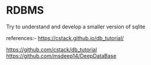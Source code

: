 # RDBMS
Try to understand and develop a smaller version of sqlite


references:-
https://cstack.github.io/db_tutorial/

https://github.com/cstack/db_tutorial
https://github.com/msdeep14/DeepDataBase

